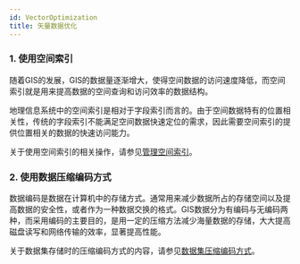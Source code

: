 ```yaml
---
id: VectorOptimization
title: 矢量数据优化
---
```

### 1\. 使用空间索引

随着GIS的发展，GIS的数据量逐渐增大，使得空间数据的访问速度降低，而空间索引就是用来提高数据的空间查询和访问效率的数据结构。

地理信息系统中的空间索引是相对于字段索引而言的。由于空间数据特有的位置相关性，传统的字段索引不能满足空间数据快速定位的需求，因此需要空间索引的提供位置相关的数据的快速访问能力。

关于使用空间索引的相关操作，请参见[管理空间索引](../../DataProcessing/DataManagement/ManageSpatialIndex  )。

### 2\. 使用数据压缩编码方式

数据编码是数据在计算机中的存储方式。通常用来减少数据所占的存储空间以及提高数据的安全性，或者作为一种数据交换的格式。GIS数据分为有编码与无编码两种，而采用编码的主要目的，是用一定的压缩方法减少海量数据的存储，大大提高磁盘读写和网络传输的效率，显著提高性能。

关于数据集存储时的压缩编码方式的内容，请参见[数据集压缩编码方式](../../DataProcessing/DataManagement/EncodeType  )。

 

